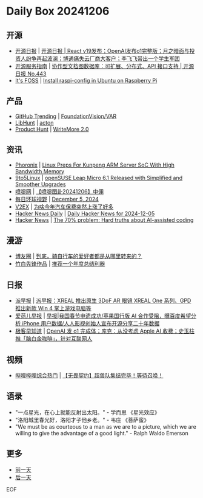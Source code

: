 # Daily Box 20241206

## 开源
- [开源日报](https://www.oschina.net/news/column?columnId=25) | [开源日报 | React v19发布；OpenAI发布o1完整版；月之暗面与投资人纷争再起波澜；博通痛失云厂商大客户；李飞飞带出一个学生军团](https://www.oschina.net/news/323716)
- [开源服务指南](https://osguider.com/blog/) | [协作型文档图数据库：可扩展、分布式、API 接口支持 | 开源日报 No.443](https://osguider.com/blog/post/daily/daily-443/)
- [It's FOSS](https://itsfoss.com/) | [Install raspi-config in Ubuntu on Raspberry Pi](https://itsfoss.com/install-raspi-config-ubuntu/)

## 产品
- [GitHub Trending](https://github.com/trending?since=daily) | [FoundationVision/VAR](https://github.com/FoundationVision/VAR)
- [LibHunt](https://www.libhunt.com/) | [acton](https://www.libhunt.com/r/acton)
- [Product Hunt](https://www.producthunt.com) | [WriteMore 2.0](https://www.producthunt.com/posts/writemore-2-0)

## 资讯
- [Phoronix](https://www.phoronix.com/) | [Linux Preps For Kunpeng ARM Server SoC With High Bandwidth Memory](https://www.phoronix.com/news/Huawei-Kunpeng-HBM-Linux)
- [9to5Linux](https://9to5linux.com/) | [openSUSE Leap Micro 6.1 Released with Simplified and Smoother Upgrades](https://9to5linux.com/opensuse-leap-micro-6-1-released-with-simplified-and-smoother-upgrades)
- [喷嚏网](http://www.dapenti.com/blog/blog.asp?subjectid=70&name=xilei) | [【喷嚏图卦20241206】中佣](http://www.dapenti.com/blog/more.asp?name=xilei&id=182885)
- [每日环球视野](https://idai.ly/) | [December 5, 2024](http://m.idai.ly/se/a193iG?1733328000)
- [V2EX](https://www.v2ex.com/) | [为啥今年汽车保费突然上涨了好多](https://www.v2ex.com/t/1095495)
- [Hacker News Daily](https://www.daemonology.net/hn-daily/) | [Daily Hacker News for 2024-12-05](https://www.daemonology.net/hn-daily/2024-12-05.html)
- [Hacker News](https://news.ycombinator.com/front) | [The 70% problem: Hard truths about AI-assisted coding](https://news.ycombinator.com/item?id=42336553)

## 漫游
- [博友圈](https://www.boyouquan.com/home) | [到底，骑自行车的爱好者都是从哪里转来的？](https://www.boyouquan.com/go?from=feed&link=http%3A%2F%2Frushihu.com%2Farchives%2F2894)
- [竹白先锋作品](https://www.zhubai.wiki/) | [推荐一个年度总结利器](https://open.zhubai.wiki/a/l/t/z/pl/ouranswers/2476759433339551744)

## 日报
- [派早报](https://sspai.com/tag/%E6%B4%BE%E6%97%A9%E6%8A%A5) | [派早报：XREAL 推出原生 3DoF AR 眼镜 XREAL One 系列、GPD 推出新款 Win 4 掌上游戏电脑等](https://sspai.com/post/94568)
- [爱范儿早报](https://www.ifanr.com/category/ifanrnews) | [早报|我国春节申遗成功/苹果国行版 AI 合作受阻，曝百度希望分析 iPhone 用户数据/人人影视创始人宣布开源分享二十年数据](https://www.ifanr.com/1608100)
- [极客早知道](https://www.geekpark.net/column/74) | [OpenAI 发 o1 完成体；库克：从没考虑 Apple AI 收费；史玉柱推「脑白金咖啡」，针对互联网人](https://www.geekpark.net/news/343879)

## 视频
- [哔哩哔哩综合热门](https://www.bilibili.com/v/popular/all/) | [【无畏契约】超兽队集结完毕！等待召唤！](https://b23.tv/BV1icivYdEUp)

## 语录
- "一点星光，在心上就能反射出太阳。" - 学而思 《星光效应》
- "洛阳城里春光好，洛阳才子他乡老。" - 韦庄 《菩萨蛮》
- "We must be as courteous to a man as we are to a picture, which we are willing to give the advantage of a good light." - Ralph Waldo Emerson

## 更多
- [前一天](daily-box-20241205.md)
- [后一天](daily-box-20241207.md)

EOF